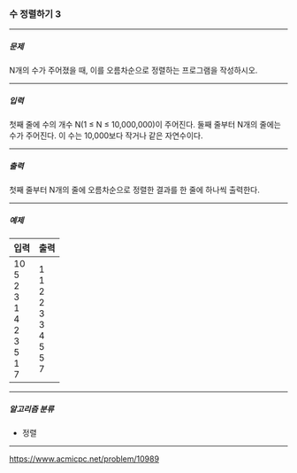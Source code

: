 ### 수 정렬하기 3

***

##### 문제
N개의 수가 주어졌을 때, 이를 오름차순으로 정렬하는 프로그램을 작성하시오.

***

##### 입력
첫째 줄에 수의 개수 N(1 ≤ N ≤ 10,000,000)이 주어진다. 둘째 줄부터 N개의 줄에는 수가 주어진다. 이 수는 10,000보다 작거나 같은 자연수이다.

***

##### 출력
첫째 줄부터 N개의 줄에 오름차순으로 정렬한 결과를 한 줄에 하나씩 출력한다.

***

##### 예제
| 입력                                                             | 출력                                                      |
|----------------------------------------------------------------|---------------------------------------------------------|
| 10<br/>5<br/>2<br/>3<br/>1<br/>4<br/>2<br/>3<br/>5<br/>1<br/>7 | 1<br/>1<br/>2<br/>2<br/>3<br/>3<br/>4<br/>5<br/>5<br/>7 |

***

##### 알고리즘 분류
* 정렬

***

https://www.acmicpc.net/problem/10989